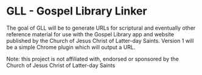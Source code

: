 # GLL - Gospel Library Linker
The goal of GLL will be to generate URLs for scriptural and eventually other reference material for use with the Gospel Library app and website published by the Church of Jesus Christ of Latter-day Saints. Version 1 will be a simple Chrome plugin which will output a URL.

Note: this project is not affiliated with, endorsed or sponsored by the Church of Jesus Christ of Latter-day Saints

